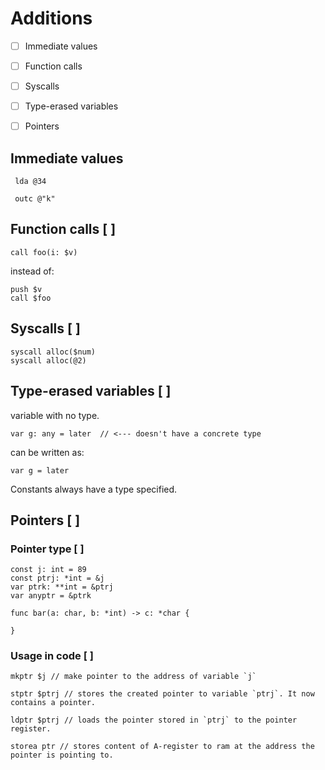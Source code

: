 # Additions


- [ ] Immediate values
- [ ] Function calls
- [ ] Syscalls
- [ ] Type-erased variables
- [ ] Pointers


## Immediate values

```
 lda @34
 
 outc @"k"
 ```
 
 ## Function calls [ ]
 
 ```
 call foo(i: $v)
 ```
 instead of:
 ```
 push $v
 call $foo
 ```

## Syscalls [ ]

```
syscall alloc($num)
syscall alloc(@2)
```

## Type-erased variables [ ]
variable with no type.

```
var g: any = later  // <--- doesn't have a concrete type
```
can be written as:
```
var g = later
```

Constants always have a type specified.

## Pointers [ ]

### Pointer type [ ]

```
const j: int = 89
const ptrj: *int = &j
var ptrk: **int = &ptrj
var anyptr = &ptrk
```

```
func bar(a: char, b: *int) -> c: *char {

}
```

### Usage in code [ ]

```
mkptr $j // make pointer to the address of variable `j`

stptr $ptrj // stores the created pointer to variable `ptrj`. It now contains a pointer.

ldptr $ptrj // loads the pointer stored in `ptrj` to the pointer register.

storea ptr // stores content of A-register to ram at the address the pointer is pointing to.
```

